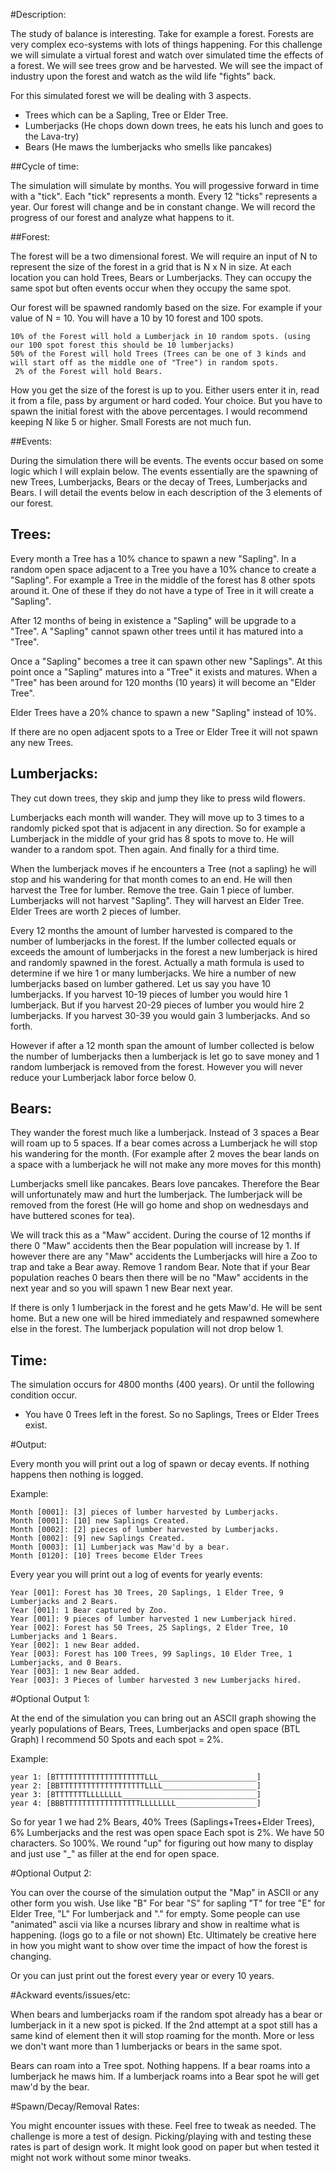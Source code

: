 #Description:

The study of balance is interesting. Take for example a forest. Forests are very complex eco-systems with lots of things happening. For this challenge we will
simulate a virtual forest and watch over simulated time the effects of a forest. We will see trees grow and be harvested. We will see the impact of 
industry upon the forest and watch as the wild life "fights" back.


For this simulated forest we will be dealing with 3 aspects.


* Trees which can be a Sapling, Tree or Elder Tree.
* Lumberjacks (He chops down down trees, he eats his lunch and goes to the Lava-try)
* Bears (He maws the lumberjacks who smells like pancakes)

##Cycle of time:

The simulation will simulate by months. You will progessive forward in time with a "tick". Each "tick" represents a month. Every 12 "ticks" represents a year.
Our forest will change and be in constant change. We will record the progress of our forest and analyze what happens to it.

##Forest:

The forest will be a two dimensional forest. We will require an input of N to represent the size of the forest in a grid that is N x N in size.
At each location you can hold Trees, Bears or Lumberjacks. They can occupy the same spot but often events occur when they occupy the same spot.

Our forest will be spawned randomly based on the size. For example if your value of N = 10. You will have a 10 by 10 forest and 100 spots.

    10% of the Forest will hold a Lumberjack in 10 random spots. (using our 100 spot forest this should be 10 lumberjacks)
    50% of the Forest will hold Trees (Trees can be one of 3 kinds and will start off as the middle one of "Tree") in random spots.
     2% of the Forest will hold Bears.

How you get the size of the forest is up to you. Either users enter it in, read it from a file, pass by argument or hard coded. Your choice. But you have
to spawn the initial forest with the above percentages. I would recommend keeping N like 5 or higher. Small Forests are not much fun.

##Events:

During the simulation there will be events. The events occur based on some logic which I will explain below. The events essentially are the spawning of 
new Trees, Lumberjacks, Bears or the decay of Trees, Lumberjacks and Bears. I will detail the events below in each description of the 3 elements of our forest.

## Trees:

Every month a Tree has a 10% chance to spawn a new "Sapling". In a random open space adjacent to a Tree you have a 10% chance to create a "Sapling". 
For example a Tree in the middle of the forest has 8 other spots around it. One of these if they do not have a type of Tree in it will create a "Sapling".


After 12 months of being in existence a "Sapling" will be upgrade to a "Tree". A "Sapling" cannot spawn other trees until it has matured into a "Tree".


Once a "Sapling" becomes a tree it can spawn other new "Saplings". At this point once a "Sapling" matures into a "Tree" it exists and matures. When a "Tree"
has been around for 120 months (10 years) it will become an "Elder Tree".


Elder Trees have a 20% chance to spawn a new "Sapling" instead of 10%.

If there are no open adjacent spots to a Tree or Elder Tree it will not spawn any new Trees.


## Lumberjacks:

They cut down trees, they skip and jump they like to press wild flowers. 

Lumberjacks each month will wander. They will move up to 3 times to a randomly picked spot that is adjacent in any direction. So for example a Lumberjack in the middle of your grid has
8 spots to move to. He will wander to a random spot. Then again. And finally for a third time.

When the lumberjack moves if he encounters a Tree (not a sapling) he will stop and his wandering for that month comes to an end. 
He will then harvest the Tree for lumber. Remove the tree. Gain 1 piece of lumber. Lumberjacks will not harvest "Sapling". They will harvest an Elder Tree. 
Elder Trees are worth 2 pieces of lumber.

Every 12 months the amount of lumber harvested is compared to the number of lumberjacks in the forest. If the lumber collected equals or exceeds the amount of lumberjacks
in the forest a new lumberjack is hired and randomly spawned in the forest. Actually a math formula is used to determine if we hire 1 or many lumberjacks. We hire a number
of new lumberjacks based on lumber gathered. Let us say you have 10 lumberjacks. If you harvest 10-19 pieces of lumber you would hire 1 lumberjack. But if you harvest 20-29
pieces of lumber you would hire 2 lumberjacks. If you harvest 30-39 you would gain 3 lumberjacks. And so forth.

However if after a 12 month span the amount of lumber collected is below the number of lumberjacks then a lumberjack is let go to save money and 1 random lumberjack
is removed from the forest. However you will never reduce your Lumberjack labor force below 0.

## Bears:

They wander the forest much like a lumberjack. Instead of 3 spaces a Bear will roam up to 5 spaces. If a bear comes across a Lumberjack he will stop his wandering
for the month. (For example after 2 moves the bear lands on a space with a lumberjack he will not make any more moves for this month)

Lumberjacks smell like pancakes. Bears love pancakes. Therefore the Bear will unfortunately maw and hurt the lumberjack. The lumberjack will be removed from the 
forest (He will go home and shop on wednesdays and have buttered scones for tea).

We will track this as a "Maw" accident. During the course of 12 months if there 0 "Maw" accidents then the Bear population will increase by 1. 
If however there are any "Maw" accidents the Lumberjacks will hire a Zoo to trap and take a Bear away. Remove 1 random Bear. Note that if your Bear population reaches
0 bears then there will be no "Maw" accidents in the next year and so you will spawn 1 new Bear next year.

If there is only 1 lumberjack in the forest and he gets Maw'd. He will be sent home. But a new one will be hired immediately and respawned  somewhere else in the forest.
The lumberjack population will not drop below 1.


## Time:

The simulation occurs for 4800 months (400 years). Or until the following condition occur.

* You have 0 Trees left in the forest. So no Saplings, Trees or Elder Trees exist.


#Output:

Every month you will print out a log of spawn or decay events. If nothing happens then nothing is logged.


Example:

    Month [0001]: [3] pieces of lumber harvested by Lumberjacks.
    Month [0001]: [10] new Saplings Created.
    Month [0002]: [2] pieces of lumber harvested by Lumberjacks.
    Month [0002]: [9] new Saplings Created.
    Month [0003]: [1] Lumberjack was Maw'd by a bear.
	Month [0120]: [10] Trees become Elder Trees

Every year you will print out a log of events for yearly events:

    Year [001]: Forest has 30 Trees, 20 Saplings, 1 Elder Tree, 9 Lumberjacks and 2 Bears.
	Year [001]: 1 Bear captured by Zoo.
	Year [001]: 9 pieces of lumber harvested 1 new Lumberjack hired.
	Year [002]: Forest has 50 Trees, 25 Saplings, 2 Elder Tree, 10 Lumberjacks and 1 Bears.
	Year [002]: 1 new Bear added.
	Year [003]: Forest has 100 Trees, 99 Saplings, 10 Elder Tree, 1 Lumberjacks, and 0 Bears.
	Year [003]: 1 new Bear added.
	Year [003]: 3 Pieces of lumber harvested 3 new Lumberjacks hired.
	
	
#Optional Output 1:

At the end of the simulation you can bring out an ASCII graph showing the yearly populations of Bears, Trees, Lumberjacks and open space (BTL Graph)
I recommend 50 Spots and each spot = 2%. 

Example:

    year 1: [BTTTTTTTTTTTTTTTTTTTTLLL______________________]  
    year 2: [BBTTTTTTTTTTTTTTTTTTTLLLL_____________________]
    year 3: [BTTTTTTTLLLLLLLL______________________________]
    year 4: [BBBTTTTTTTTTTTTTTTTTLLLLLLLL__________________]

So for year 1 we had 2% Bears, 40% Trees (Saplings+Trees+Elder Trees), 6% Lumberjacks and the rest was open space
Each spot is 2%. We have 50 characters. So 100%. We round "up" for figuring out how many to display and just use "_" as filler at the end for open space.

#Optional Output 2:

You can over the course of the simulation output the "Map" in ASCII or any other form you wish. Use like "B" For bear "S" for sapling "T" for tree "E" for Elder Tree, "L" For lumberjack and "." for empty.
Some people can use "animated" ascii via like a ncurses library and show in realtime what is happening. (logs go to a file or not shown) Etc. Ultimately be creative
here in how you might want to show over time the impact of how the forest is changing.

Or you can just print out the forest every year or every 10 years.

#Ackward events/issues/etc:

When bears and lumberjacks roam if the random spot already has a bear or lumberjack in it a new spot is picked. If the 2nd attempt at a spot still has a same kind of element then it will stop roaming for the month. More or less we don't want more than 1 lumberjacks or bears in the same spot.


Bears can roam into a Tree spot. Nothing happens. If a bear roams into a lumberjack he maws him. If a lumberjack roams into a Bear spot he will get maw'd by the bear. 


#Spawn/Decay/Removal Rates:

You might encounter issues with these. Feel free to tweak as needed. The challenge is more a test of design. Picking/playing with and testing these rates is part of design work. It might look good on paper but when tested it might not work without some minor tweaks.